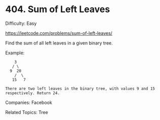 # 404. Sum of Left Leaves

Difficulty: Easy

https://leetcode.com/problems/sum-of-left-leaves/

Find the sum of all left leaves in a given binary tree.

Example:
```
    3
   / \
  9  20
    /  \
   15   7

There are two left leaves in the binary tree, with values 9 and 15 respectively. Return 24.
```

Companies: Facebook

Related Topics: Tree
